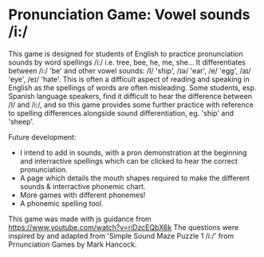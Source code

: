 # Pronunciation Game: Vowel sounds /i:/

This game is designed for students of English to practice pronunciation sounds by word spellings /i:/ i.e. tree, bee, he, me, she...
It differentiates between /i:/ 'be' and other vowel sounds: /I/ 'ship', /ɪə/ 'ear', /e/ 'egg', /aɪ/ 'eye', /eɪ/ 'hate'.
This is often a difficult aspect of reading and speaking in English as the spellings of words are often misleading.
Some students, esp. Spanish language speakers, find it difficult to hear the difference between /I/ and /i:/, and so this game provides some further practice
with reference to spelling differences alongside sound differentiation, eg. 'ship' and 'sheep'.

Future development:
- I intend to add in sounds, with a pron demonstration at the beginning and interractive spellings which can be clicked to hear the correct pronunciation.
- A page which details the mouth shapes required to make the different sounds & interractive phonemic chart.
- More games with different phonemes!
- A phonemic spelling tool.

This game was made with js guidance from https://www.youtube.com/watch?v=riDzcEQbX6k
The questions were inspired by and adapted from 'Simple Sound Maze Puzzle 1 /i:/' from Prnunciation Games by Mark Hancock.

